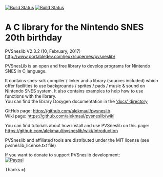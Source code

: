 [![Build Status](https://travis-ci.com/ochristensen/pvsneslib.svg?branch=cmake)](https://travis-ci.com/ochristensen/pvsneslib)
[![Build Status](https://dev.azure.com/d748/pvsneslib/_apis/build/status/pvsneslib)](https://dev.azure.com/d748/pvsneslib/_build/latest?definitionId=1)

# A C library for the Nintendo SNES 20th birthday #
PVSneslib V2.3.2 (10, February, 2017)  
http://www.portabledev.com/jeux/supernes/pvsneslib/

PVSnesLib is an open and free library to develop programs for Nintendo SNES in C language.

It contains snes-sdk compiler / linker and a library (sources included) which offer facilities to use backgrounds / sprites / pads / music & sound on Nintendo SNES system. 
It also contains examples to help how to use functions with the library.  
You can find the library Doxygen documentation in the ['docs' directory](pvsneslib/docs/html/files.html)

GitHub page: https://github.com/alekmaul/pvsneslib  
Wiki page: https://github.com/alekmaul/pvsneslib/wiki

You can find tutorials about how install and use PVSneslib on this page:  
https://github.com/alekmaul/pvsneslib/wiki/Introduction

PVSneslib and affiliated tools are distributed under the MIT license (see pvsneslib_license.txt file)

If you want to donate to support PVSneslib development:  
[![Paypal](https://www.paypalobjects.com/fr_FR/FR/i/btn/x-click-but04.gif)](https://www.paypal.com/cgi-bin/webscr?cmd=_s-xclick&hosted_button_id=Y5USKF23DQVLC)

Thanks =)
